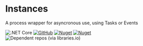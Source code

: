 # Instances
 A process wrapper for asyncronous use, using Tasks or Events
 
![.NET Core](https://github.com/rosenbjerg/Instances/workflows/CI/badge.svg)
[![GitHub](https://img.shields.io/github/license/rosenbjerg/Instances)](https://github.com/rosenbjerg/Instances/blob/master/LICENSE)
[![Nuget](https://img.shields.io/nuget/v/rhttpserver)](https://www.nuget.org/packages/instances/)
[![Nuget](https://img.shields.io/nuget/dt/rhttpserver)](https://www.nuget.org/packages/instances/)
![Dependent repos (via libraries.io)](https://img.shields.io/librariesio/dependent-repos/nuget/instances)
